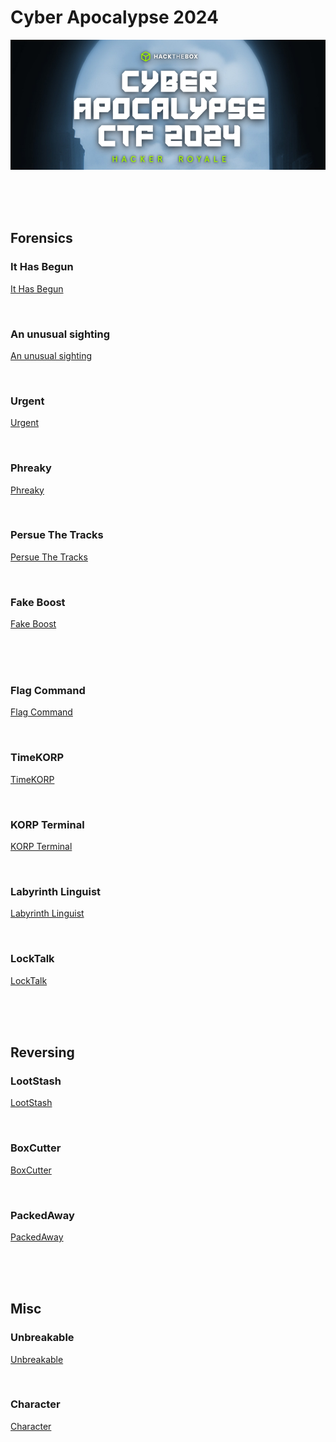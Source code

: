 # Cyber Apocalypse 2024

![Logo](./assets/logo.png)

<br>
<br>
<br>

## Forensics

### It Has Begun

[It Has Begun](./Forensics/It_Has_Begun/It_Has_Begun.md)

<br>

### An unusual sighting

[An unusual sighting](./Forensics/It_Has_Begun/It_Has_Begun.md)

<br>

### Urgent

[Urgent](./Forensics/Urgent/Urgent.md)

<br>

### Phreaky

[Phreaky](./Forensics/Phreaky/Phreaky.md)

<br>

### Persue The Tracks

[Persue The Tracks](./Forensics/Persue_The_Tracks/Persue_The_Tracks.md)

<br>

### Fake Boost

[Fake Boost](./Forensics/Fake_Boost/Fake_Boost.md)

<br>
<br>
<br>

### Flag Command

[Flag Command](./Web/Flag_Command/Flag_Command.md)

<br>

### TimeKORP

[TimeKORP](./Web/TimeKORP/TimeKORP.md)

<br>

### KORP Terminal

[KORP Terminal](./Web/KORP_Terminal/KORP_Terminal.md)

<br>

### Labyrinth Linguist

[Labyrinth Linguist](./Web/Labyrinth_Linguist/Labyrinth_Linguist.md)

<br>

### LockTalk

[LockTalk](./Web/LockTalk/LockTalk.md)

<br>
<br>
<br>

## Reversing

### LootStash

[LootStash](./Reversing/LootStash/LootStash.md)

<br>

### BoxCutter

[BoxCutter](./Reversing/BoxCutter/BoxCutter.md)

<br>

### PackedAway

[PackedAway](./Reversing/PackedAway/PackedAway.md)

<br>
<br>
<br>

## Misc

### Unbreakable

[Unbreakable](./Misc/Unbreakable/Unbreakable.md)

<br>

### Character

[Character](./Misc/Character/Character.md)
